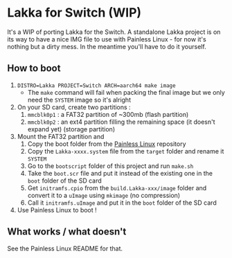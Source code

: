 # Lakka for Switch (WIP)

It's a WIP of porting Lakka for the Switch. A standalone Lakka project is on its way to have a nice IMG file to use with Painless Linux - for now it's nothing but a dirty mess. In the meantime you'll have to do it yourself.

## How to boot

1. `DISTRO=Lakka PROJECT=Switch ARCH=aarch64 make image`
    * The `make` command will fail when packing the final image but we only need the `SYSTEM` image so it's alright
2. On your SD card, create two partitions :
    1. `mmcblk0p1` : a FAT32 partition of ~300mb (flash partition)
    2. `mmcblk0p2` : an ext4 partition filling the remaining space (it doesn't expand yet) (storage partition)
3. Mount the FAT32 partition and
    1. Copy the boot folder from the [Painless Linux](https://github.com/natinusala/painless-linux) repository
    2. Copy the `Lakka-xxxx.system` file from the `target` folder and rename it `SYSTEM`
    3. Go to the `bootscript` folder of this project and run `make.sh`
    4. Take the `boot.scr` file and put it instead of the existing one in the `boot` folder of the SD card
    5. Get `initramfs.cpio` from the `build.Lakka-xxx/image` folder and convert it to a `uImage` using `mkimage` (no compression)
    6. Call it `initramfs.uImage` and put it in the `boot` folder of the SD card
4. Use Painless Linux to boot !

## What works / what doesn't

See the Painless Linux README for that.
